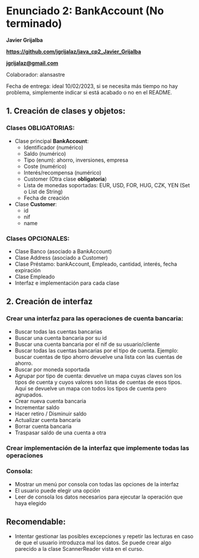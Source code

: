 # Enunciado 2: BankAccount (No terminado)

 **Javier Grijalba**

**https://github.com/jgrijalaz/java_cp2_Javier_Grijalba**

**jgrijalaz@gmail.com**

Colaborador: alansastre

Fecha de entrega: ideal 10/02/2023, si se necesita más tiempo no hay problema, simplemente indicar si está acabado o no en el README.

## 1. Creación de clases y objetos:

### Clases OBLIGATORIAS:
* Clase principal **BankAccount**:
    * Identificador (numérico)
    * Saldo (numérico)
    * Tipo (enum): ahorro, inversiones, empresa
    * Coste (numérico)
    * Interés/recompensa (numérico)
    * Customer (Otra clase **obligatoria**)
    * Lista de monedas soportadas: EUR, USD, FOR, HUG, CZK, YEN (Set o List de String)
    * Fecha de creación
* Clase **Customer**:
    * id
    * nif
    * name

### Clases OPCIONALES:
* Clase Banco (asociado a BankAccount)
* Clase Address (asociado a Customer)
* Clase Préstamo: bankAccount, Empleado, cantidad, interés, fecha expiración
* Clase Empleado
* Interfaz e implementación para cada clase


## 2. Creación de interfaz

### Crear una interfaz para las operaciones de cuenta bancaria:
* Buscar todas las cuentas bancarias
* Buscar una cuenta bancaria por su id
* Buscar una cuenta bancaria por el nif de su usuario/cliente
* Buscar todas las cuentas bancarias por el tipo de cuenta. Ejemplo: buscar cuentas de tipo ahorro devuelve una lista con las cuentas de ahorro.
* Buscar por moneda soportada
* Agrupar por tipo de cuenta: devuelve un mapa cuyas claves son los tipos de cuenta y cuyos valores son listas de cuentas de esos tipos. Aquí se devuelve un mapa con todos los tipos de cuenta pero agrupados.
* Crear nueva cuenta bancaria
* Incrementar saldo
* Hacer retiro / Disminuir saldo
* Actualizar cuenta bancaria
* Borrar cuenta bancaria
* Traspasar saldo de una cuenta a otra

### Crear implementación de la interfaz que implemente todas las operaciones

### Consola:
* Mostrar un menú por consola con todas las opciones de la interfaz
* El usuario puede elegir una opción
* Leer de consola los datos necesarios para ejecutar la operación que haya elegido

## Recomendable:
* Intentar gestionar las posibles excepciones y repetir las lecturas en caso de que el usuario introduzca mal los datos. Se puede crear algo parecido a la clase ScannerReader vista en el curso.

